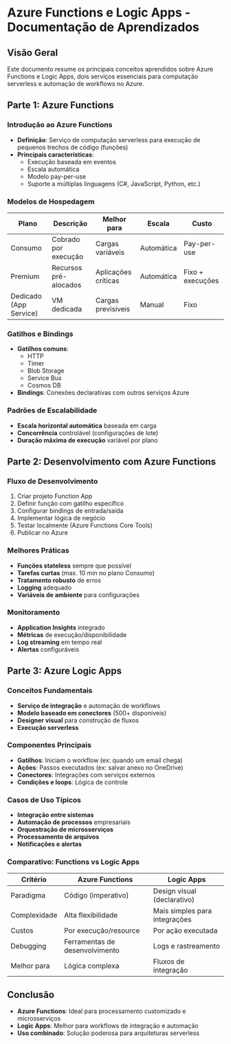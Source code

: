 # Azure Functions e Logic Apps - Documentação de Aprendizados

## Visão Geral
Este documento resume os principais conceitos aprendidos sobre Azure Functions e Logic Apps, dois serviços essenciais para computação serverless e automação de workflows no Azure.

## Parte 1: Azure Functions

### Introdução ao Azure Functions
- **Definição**: Serviço de computação serverless para execução de pequenos trechos de código (funções)
- **Principais características**:
  - Execução baseada em eventos
  - Escala automática
  - Modelo pay-per-use
  - Suporte a múltiplas linguagens (C#, JavaScript, Python, etc.)

### Modelos de Hospedagem
| Plano | Descrição | Melhor para | Escala | Custo |
|-------|-----------|-------------|--------|-------|
| Consumo | Cobrado por execução | Cargas variáveis | Automática | Pay-per-use |
| Premium | Recursos pré-alocados | Aplicações críticas | Automática | Fixo + execuções |
| Dedicado (App Service) | VM dedicada | Cargas previsíveis | Manual | Fixo |

### Gatilhos e Bindings
- **Gatilhos comuns**:
  - HTTP
  - Timer
  - Blob Storage
  - Service Bus
  - Cosmos DB
- **Bindings**: Conexões declarativas com outros serviços Azure

### Padrões de Escalabilidade
- **Escala horizontal automática** baseada em carga
- **Concorrência** controlável (configurações de lote)
- **Duração máxima de execução** variável por plano

## Parte 2: Desenvolvimento com Azure Functions

### Fluxo de Desenvolvimento
1. Criar projeto Function App
2. Definir função com gatilho específico
3. Configurar bindings de entrada/saída
4. Implementar lógica de negócio
5. Testar localmente (Azure Functions Core Tools)
6. Publicar no Azure

### Melhores Práticas
- **Funções stateless** sempre que possível
- **Tarefas curtas** (max. 10 min no plano Consumo)
- **Tratamento robusto** de erros
- **Logging** adequado
- **Variáveis de ambiente** para configurações

### Monitoramento
- **Application Insights** integrado
- **Métricas** de execução/disponibilidade
- **Log streaming** em tempo real
- **Alertas** configuráveis

## Parte 3: Azure Logic Apps

### Conceitos Fundamentais
- **Serviço de integração** e automação de workflows
- **Modelo baseado em conectores** (500+ disponíveis)
- **Designer visual** para construção de fluxos
- **Execução serverless**

### Componentes Principais
- **Gatilhos**: Iniciam o workflow (ex: quando um email chega)
- **Ações**: Passos executados (ex: salvar anexo no OneDrive)
- **Conectores**: Integrações com serviços externos
- **Condições e loops**: Lógica de controle

### Casos de Uso Típicos
- **Integração entre sistemas**
- **Automação de processos** empresariais
- **Orquestração de microsserviços**
- **Processamento de arquivos**
- **Notificações e alertas**

### Comparativo: Functions vs Logic Apps
| Critério | Azure Functions | Logic Apps |
|----------|----------------|------------|
| Paradigma | Código (imperativo) | Design visual (declarativo) |
| Complexidade | Alta flexibilidade | Mais simples para integrações |
| Custos | Por execução/resource | Por ação executada |
| Debugging | Ferramentas de desenvolvimento | Logs e rastreamento |
| Melhor para | Lógica complexa | Fluxos de integração |

## Conclusão
- **Azure Functions**: Ideal para processamento customizado e microsserviços
- **Logic Apps**: Melhor para workflows de integração e automação
- **Uso combinado**: Solução poderosa para arquiteturas serverless
